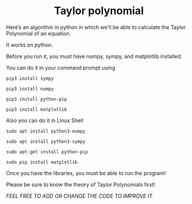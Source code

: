 <h1 align="center">Taylor polynomial</h1>

Here’s an algorithm in python in which we’ll be able to calculate the Taylor Polynomial of an equation.

It works on python.

Before you run it, you must have numpy, sympy, and matplotlib installed.

You can do it in your command prompt using

```
pip3 install sympy
```

```
pip3 install numpy
```

```
pip3 install python-pip

pip3 install matplotlib
```

Also you can do it in Linux Shell

```
sudo apt install python3-numpy
```

```
sudo apt install python3-sympy
```

```
sudo apt-get install python-pip

sudo pip install matplotlib
```

Once you have the libraries, you must be able to run the program!

Please be sure to know the theory of Taylor Polynomials first!


*FEEL FREE TO ADD OR CHANGE THE CODE TO IMPROVE IT*

